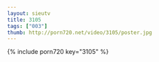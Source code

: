 ```yaml
--- 
layout: sieutv
title: 3105
tags: ["003"]
thumb: http://porn720.net/video/3105/poster.jpg
---
```

{% include porn720 key="3105" %} 
